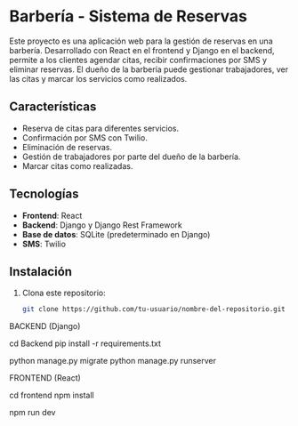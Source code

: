 # Barbería - Sistema de Reservas

Este proyecto es una aplicación web para la gestión de reservas en una barbería. Desarrollado con React en el frontend y Django en el backend, permite a los clientes agendar citas, recibir confirmaciones por SMS y eliminar reservas. El dueño de la barbería puede gestionar trabajadores, ver las citas y marcar los servicios como realizados.

## Características

- Reserva de citas para diferentes servicios.
- Confirmación por SMS con Twilio.
- Eliminación de reservas.
- Gestión de trabajadores por parte del dueño de la barbería.
- Marcar citas como realizadas.

## Tecnologías

- **Frontend**: React
- **Backend**: Django y Django Rest Framework
- **Base de datos**: SQLite (predeterminado en Django)
- **SMS**: Twilio

## Instalación

1. Clona este repositorio:
   ```bash
   git clone https://github.com/tu-usuario/nombre-del-repositorio.git

BACKEND (Django)

cd Backend
pip install -r requirements.txt

python manage.py migrate
python manage.py runserver


FRONTEND (React)

cd frontend
npm install

npm run dev 